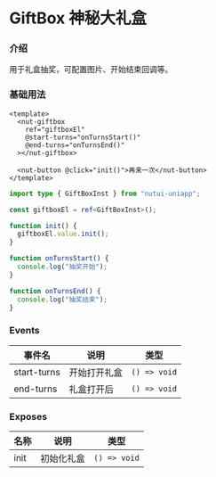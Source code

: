# GiftBox 神秘大礼盒

### 介绍

用于礼盒抽奖，可配置图片、开始结束回调等。

### 基础用法

```vue
<template>
  <nut-giftbox
    ref="giftboxEl"
    @start-turns="onTurnsStart()"
    @end-turns="onTurnsEnd()"
  ></nut-giftbox>

  <nut-button @click="init()">再来一次</nut-button>
</template>
```

```ts
import type { GiftBoxInst } from "nutui-uniapp";

const giftboxEl = ref<GiftBoxInst>();

function init() {
  giftboxEl.value.init();
}

function onTurnsStart() {
  console.log("抽奖开始");
}

function onTurnsEnd() {
  console.log("抽奖结束");
}
```

### Events

| 事件名         | 说明     | 类型           |
|-------------|--------|--------------|
| start-turns | 开始打开礼盒 | `() => void` |
| end-turns   | 礼盒打开后  | `() => void` |

### Exposes

| 名称   | 说明    | 类型           |
|------|-------|--------------|
| init | 初始化礼盒 | `() => void` |

